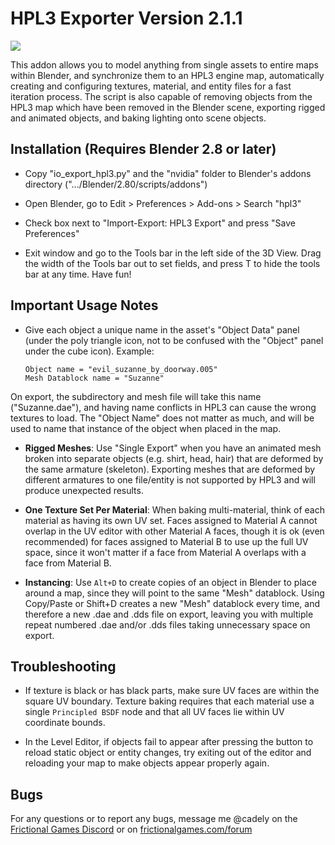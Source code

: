 HPL3 Exporter Version 2.1.1
==============================================================================
![](https://i.imgur.com/OQY35kC.jpg)

This addon allows you to model anything from single assets 
to entire maps within Blender, and synchronize them to an HPL3 engine map, 
automatically creating and configuring textures, material, and entity files 
for a fast iteration process. The script is also capable of removing objects 
from the HPL3 map which have been removed in the Blender scene, exporting
rigged and animated objects, and baking lighting onto scene objects.

Installation (Requires Blender 2.8 or later)
------------------------------------------------------------------------------

- Copy "io_export_hpl3.py" and the "nvidia" folder to Blender's addons 
directory (".../Blender/2.80/scripts/addons")

- Open Blender, go to Edit > Preferences > Add-ons > Search "hpl3"

- Check box next to "Import-Export: HPL3 Export" and press "Save Preferences"

- Exit window and go to the Tools bar in the left side of the 3D View. Drag 
the width of the Tools bar out to set fields, and press T to hide the tools 
bar at any time. Have fun!

Important Usage Notes
------------------------------------------------------------------------------
- Give each object a unique name in the asset's "Object Data" panel 
(under the poly triangle icon, not to be confused with the "Object" panel 
under the cube icon).
	Example: 
	```
	Object name = "evil_suzanne_by_doorway.005"
	Mesh Datablock name = "Suzanne"
	```

On export, the subdirectory and mesh file will take this name ("Suzanne.dae"),
 and having name conflicts in HPL3 can cause the wrong textures to load. 
The "Object Name" does not matter as much, and will be used to name that 
instance of the object when placed in the map.

- **Rigged Meshes**: Use "Single Export" when you have an animated mesh broken
into separate objects (e.g. shirt, head, hair) that are deformed by the same 
armature (skeleton). Exporting meshes that are deformed by different armatures
to one file/entity is not supported by HPL3 and will produce unexpected results.

- **One Texture Set Per Material**: When baking multi-material, think of each 
material as having its own UV set. Faces assigned to Material A cannot overlap
in the UV editor with other Material A faces, though it is ok (even recommended) 
for faces assigned to Material B to use up the full UV space, since it won't 
matter if a face from Material A overlaps with a face from Material B.

- **Instancing**: Use `Alt+D` to create copies of an object in Blender to place 
around a map, since they will point to the same "Mesh" datablock. Using 
Copy/Paste or Shift+D creates a new "Mesh" datablock every time, and therefore 
a new .dae and .dds file on export, leaving you with multiple repeat numbered
 .dae and/or .dds files taking unnecessary space on export.

Troubleshooting
------------------------------------------------------------------------------

- If texture is black or has black parts, make sure UV faces are
within the square UV boundary. Texture baking requires that each material use
 a single `Principled BSDF` node and that all UV faces lie within UV 
coordinate bounds.

- In the Level Editor, if objects fail to appear after pressing 
the button to reload static object or entity changes, try exiting out of the 
editor and reloading your map to make objects appear properly again.



Bugs
------------------------------------------------------------------------------

For any questions or to report any bugs, message me @cadely on the [Frictional 
Games Discord](https://discordapp.com/invite/frictionalgames) or on [frictionalgames.com/forum](frictionalgames.com/forum)
